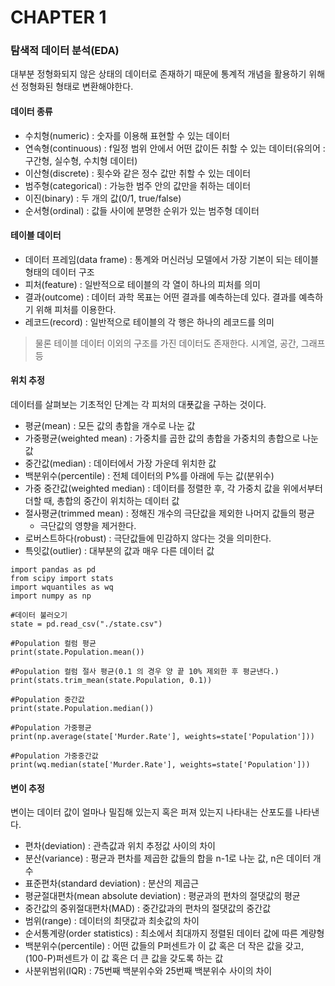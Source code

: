 # CHAPTER 1 
### 탐색적 데이터 분석(EDA)

대부분 정형화되지 않은 상태의 데이터로 존재하기 때문에 통계적 개념을 활용하기 위해선 정형화된 형태로 변환해야한다.

#### 데이터 종류
- 수치형(numeric) : 숫자를 이용해 표현할 수 있는 데이터
- 연속형(continuous) : f일정 범위 안에서 어떤 값이든 취할 수 있는 데이터(유의어 : 구간형, 실수형, 수치형 데이터)
- 이산형(discrete) : 횟수와 같은 정수 값만 취할 수 있는 데이터
- 범주형(categorical) : 가능한 범주 안의 값만을 취하는 데이터
- 이진(binary) : 두 개의 값(0/1, true/false)
- 순서형(ordinal) : 값들 사이에 분명한 순위가 있는 범주형 데이터

#### 테이블 데이터
- 데이터 프레임(data frame) : 통계와 머신러닝 모델에서 가장 기본이 되는 테이블 형태의 데이터 구조
- 피처(feature) : 일반적으로 테이블의 각 열이 하나의 피처를 의미
- 결과(outcome) : 데이터 과학 목표는 어떤 결과를 예측하는데 있다. 결과를 예측하기 위해 피처를 이용한다.
- 레코드(record) : 일반적으로 테이블의 각 행은 하나의 레코드를 의미

> 물론 테이블 데이터 이외의 구조를 가진 데이터도 존재한다. 시계열, 공간, 그래프 등 

#### 위치 추정
데이터를 살펴보는 기초적인 단계는 각 피처의 대푯값을 구하는 것이다.

- 평균(mean) : 모든 값의 총합을 개수로 나눈 값
- 가중평균(weighted mean) : 가중치를 곱한 값의 총합을 가중치의 총합으로 나눈 값
- 중간값(median) : 데이터에서 가장 가운데 위치한 값
- 백분위수(percentile) : 전체 데이터의 P%를 아래에 두는 값(분위수)
- 가중 중간값(weighted median) : 데이터를 정렬한 후, 각 가중치 값을 위에서부터 더할 때, 총합의 중간이 위치하는 데이터 값
- 절사평균(trimmed mean) : 정해진 개수의 극단값을 제외한 나머지 값들의 평균
    - 극단값의 영향을 제거한다.
- 로버스트하다(robust) : 극단값들에 민감하지 않다는 것을 의미한다.
- 특잇값(outlier) : 대부분의 값과 매우 다른 데이터 값

```
import pandas as pd
from scipy import stats
import wquantiles as wq
import numpy as np

#데이터 불러오기
state = pd.read_csv("./state.csv")

#Population 컬럼 평균
print(state.Population.mean())

#Population 컬럼 절사 평균(0.1 의 경우 양 끝 10% 제외한 후 평균낸다.)
print(stats.trim_mean(state.Population, 0.1))

#Population 중간값
print(state.Population.median())

#Population 가중평균
print(np.average(state['Murder.Rate'], weights=state['Population']))

#Population 가중중간값
print(wq.median(state['Murder.Rate'], weights=state['Population']))

```


#### 변이 추정
변이는 데이터 값이 얼마나 밀집해 있는지 혹은 퍼져 있는지 나타내는 산포도를 나타낸다.

- 편차(deviation) : 관측값과 위치 추정값 사이의 차이
- 분산(variance) : 평균과 편차를 제곱한 값들의 합을 n-1로 나눈 값, n은 데이터 개수
- 표준편차(standard deviation) : 분산의 제곱근
- 평균절대편차(mean absolute deviation) : 평균과의 편차의 절댓값의 평균
- 중간값의 중위절대편차(MAD) : 중간값과의 편차의 절댓값의 중간값
- 범위(range) : 데이터의 최댓값과 최솟값의 차이
- 순서통계량(order statistics) : 최소에서 최대까지 정렬된 데이터 값에 따른 계량형
- 백분위수(percentile) : 어떤 값들의 P퍼센트가 이 값 혹은 더 작은 값을 갖고, (100-P)퍼센트가 이 값 혹은 더 큰 값을 갖도록 하는 값
- 사분위범위(IQR) : 75번째 백분위수와 25번째 백분위수 사이의 차이

